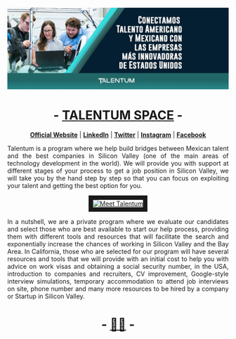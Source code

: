 

![Talaentum Space](./assets/img1.png)
<h1 align="center">-  <a href="https://talentum.space/">TALENTUM SPACE</a>  -</h1>

<p align="center">
  <strong><a href="https://talentum.space/">Official Website</a></strong> |
  <strong><a href="https://www.linkedin.com/company/talentumspace/">LinkedIn</a></strong> |
  <strong><a href="https://twitter.com/TalentumSpace">Twitter</a></strong> |
  <strong><a href="https://www.instagram.com/talentum_space/">Instagram</a></strong> |
  <strong><a href="https://www.facebook.com/TalentumSpace">Facebook</a></strong>
</p>

<p align="justify">Talentum is a program where we help build bridges between Mexican talent and the best companies in Silicon Valley (one of the main areas of technology development in the world). We will provide you with support at different stages of your process to get a job position in Silicon Valley, we will take you by the hand step by step so that you can focus on exploiting your talent and getting the best option for you. </p>
 
 <a href="http://www.youtube.com/watch?feature=player_embedded&v=mHynV5U5-Es" target="_blank">
  <p align="center">
    <img src="http://img.youtube.com/vi/mHynV5U5-Es/0.jpg" 
          alt="Meet Talentum" width="240" height="180" border="10" />
  </p></a>
  
 <p align="justify">In a nutshell, we are a private program where we evaluate our candidates and select those who are best available to start our help process, providing them with different tools and resources that will facilitate the search and exponentially increase the chances of working in Silicon Valley and the Bay Area. In California, those who are selected for our program will have several resources and tools that we will provide with an initial cost to help you with advice on work visas and obtaining a social security number, in the USA, introduction to companies and recruiters, CV improvement, Google-style interview simulations, temporary accommodation to attend job interviews on site, phone number and many more resources to be hired by a company or Startup in Silicon Valley.</p>


<h1 align="center">-  <a href="https://talentum.space/">👨‍💻</a>  -</h1>



